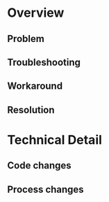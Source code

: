 # Overview
## Problem
## Troubleshooting
## Workaround
## Resolution
# Technical Detail
## Code changes
## Process changes

